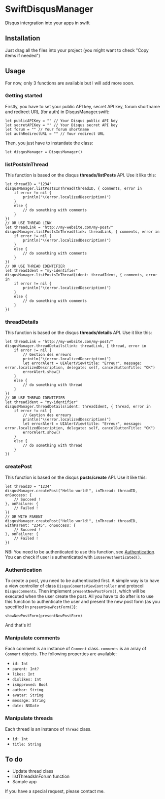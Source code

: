 # SwiftDisqusManager
Disqus intergration into your apps in swift
## Installation
Just drag all the files into your project (you might want to check "Copy items if needed")
## Usage
For now, only 3 functions are available but I will add more soon.
### Getting started
Firstly, you have to set your public API key, secret API key, forum shortname and redirect URL (for auth) in DisqusManager.swift:
```
let publicAPIKey = "" // Your Disqus public API key
let secretAPIKey = "" // Your Disqus secret API key
let forum = "" // Your forum shortname
let authRedirectURL = "" // Your redirect URL
```
Then, you just have to instantiate the class:
```
let disqusManager = DisqusManager()
```
### listPostsInThread
This function is based on the disqus **threads/listPosts** API. Use it like this:
```
let threadID = "1234"
disqusManager.listPostsInThread(threadID, { comments, error in
    if error != nil {
        println("\(error.localizedDescription)")
    }
    else {
        // do something with comments
    }
})
// OR USE THREAD LINK
let threadLink = "http://my-website.com/my-post/"
disqusManager.listPostsInThread(link: threadLink, { comments, error in
    if error != nil {
        println("\(error.localizedDescription)")
    }
    else {
        // do something with comments
    }
})
// OR USE THREAD IDENTIFIER
let threadIdent = "my-identifier"
disqusManager.listPostsInThread(ident: threadIdent, { comments, error in
    if error != nil {
        println("\(error.localizedDescription)")
    }
    else {
        // do something with comments
    }
})
```
### threadDetails
This function is based on the disqus **threads/details** API. Use it like this:
```
let threadLink = "http://my-website.com/my-post/"
disqusManager.threadDetails(link: threadLink, { thread, error in
    if error != nil {
        // Gestion des erreurs
        println("\(error.localizedDescription)")
        let errorAlert = UIAlertView(title: "Erreur", message: error.localizedDescription, delegate: self, cancelButtonTitle: "OK")
        errorAlert.show()
    }
    else {
        // do something with thread
    }
})
// OR USE THREAD IDENTIFIER
let threadIdent = "my-identifier"
disqusManager.threadDetails(ident: threadIdent, { thread, error in
    if error != nil {
        // Gestion des erreurs
        println("\(error.localizedDescription)")
        let errorAlert = UIAlertView(title: "Erreur", message: error.localizedDescription, delegate: self, cancelButtonTitle: "OK")
        errorAlert.show()
    }
    else {
        // do something with thread
    }
})
```
### createPost
This function is based on the disqus **posts/create** API. Use it like this:
```
let threadID = "1234"
disqusManager.createPost("Hello world!", inThread: threadID, onSuccess: {
    // Succeed !
}, onFailure: {
    // Failed !
})
// OR WITH PARENT
disqusManager.createPost("Hello world!", inThread: threadID, withParent: "2345", onSuccess: {
    // Succeed !
}, onFailure: {
    // Failed !
})
```
NB: You need to be authenticated to use this function, see [Authentication](https://github.com/TheFlow95/SwiftDisqusManager#authentication). You can check if user is authenticated with `isUserAuthenticated()`.
### Authentication
To create a post, you need to be authenticated first.
A simple way is to have a view controller of class `DisqusComentsViewController` and protocol `DisqusComments`. Then implement `presentNewPostForm()`, which will be executed when the user create the post. All you have to do after is to use this function to authenticate the user and present the new post form (as you specified in `presentNewPostForm()`):
```
showNewPostForm(presentNewPostForm)
```
And that's it!
### Manipulate comments
Each comment is an instance of `Comment` class. `comments` is an array of `Comment` objects.
The following properties are available:
* `id: Int`
* `parent: Int?`
* `likes: Int`
* `dislikes: Int`
* `isApproved: Bool`
* `author: String`
* `avatar: String`
* `message: String`
* `date: NSDate`

### Manipulate threads
Each thread is an instance of `Thread` class.
* `id: Int`
* `title: String`

## To do
* Update thread class
* listThreadsInForum function
* Sample app

If you have a special request, please contact me.
